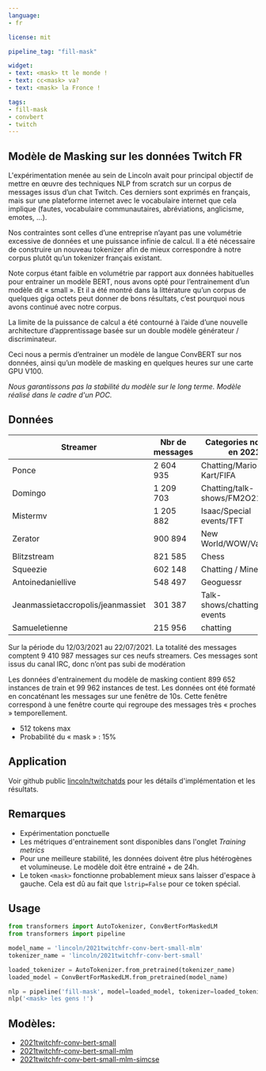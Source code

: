 ```yaml
---
language: 
- fr

license: mit

pipeline_tag: "fill-mask"

widget:
- text: <mask> tt le monde !
- text: cc<mask> va?
- text: <mask> la Fronce !

tags:
- fill-mask
- convbert
- twitch
---
```


## Modèle de Masking sur les données Twitch FR

L'expérimentation menée au sein de Lincoln avait pour principal objectif de mettre en œuvre des techniques NLP from scratch sur un corpus de messages issus d’un chat Twitch. Ces derniers sont exprimés en français, mais sur une plateforme internet avec le vocabulaire internet que cela implique (fautes, vocabulaire communautaires, abréviations, anglicisme, emotes, ...). 

Nos contraintes sont celles d’une entreprise n’ayant pas une volumétrie excessive de données et une puissance infinie de calcul.
Il a été nécessaire de construire un nouveau tokenizer afin de mieux correspondre à notre corpus plutôt qu’un tokenizer français existant.

Note corpus étant faible en volumétrie par rapport aux données habituelles pour entrainer un modèle BERT, nous avons opté pour l’entrainement d’un modèle dit « small ». Et il a été montré dans la littérature qu’un corpus de quelques giga octets peut donner de bons résultats, c’est pourquoi nous avons continué avec notre corpus.

La limite de la puissance de calcul a été contourné à l’aide d’une nouvelle architecture d’apprentissage basée sur un double modèle générateur / discriminateur. 

Ceci nous a permis d’entrainer un modèle de langue ConvBERT sur nos données, ainsi qu’un modèle de masking en quelques heures sur une carte GPU V100. 

_Nous garantissons pas la stabilité du modèle sur le long terme. Modèle réalisé dans le cadre d'un POC._

## Données

| Streamer                                      | Nbr de messages | Categories notables en 2021        |
| --------------------------------------------- | --------------- | ---------------------------------- |
| Ponce                                         | 2 604 935       | Chatting/Mario Kart/FIFA           |
| Domingo                           | 1 209 703       | Chatting/talk-shows/FM2O21         |
| Mistermv                                      | 1 205 882       | Isaac/Special events/TFT           |
| Zerator                                       | 900 894         | New World/WOW/Valorant             |
| Blitzstream                                   | 821 585         | Chess                              |
| Squeezie                                      | 602 148         | Chatting / Minecraft               |
| Antoinedaniellive                             | 548 497         | Geoguessr                          |
| Jeanmassietaccropolis/jeanmassiet | 301 387         | Talk-shows/chatting/special events |
| Samueletienne                                 | 215 956         | chatting                           |

Sur la période du 12/03/2021 au 22/07/2021. La totalité des messages comptent 9 410 987 messages sur ces neufs streamers. Ces messages sont issus du canal IRC, donc n’ont pas subi de modération

Les données d'entrainement du modèle de masking contient 899 652 instances de train et 99 962 instances de test. Les données ont été formaté en concaténant les messages sur une fenêtre de 10s. Cette fenêtre correspond à une fenêtre courte qui regroupe des messages très « proches » temporellement.

* 512 tokens max
* Probabilité du « mask » : 15%

 
## Application

Voir github public [lincoln/twitchatds](https://github.com/Lincoln-France/twitchatds) pour les détails d'implémentation et les résultats.

## Remarques

* Expérimentation ponctuelle
* Les métriques d'entrainement sont disponibles dans l'onglet _Training metrics_
* Pour une meilleure stabilité, les données doivent être plus hétérogènes et volumineuse. Le modèle doit être entrainé + de 24h. 
* Le token `<mask>` fonctionne probablement mieux sans laisser d'espace à gauche. Cela est dû au fait que `lstrip=False` pour ce token spécial.

## Usage

```python
from transformers import AutoTokenizer, ConvBertForMaskedLM 
from transformers import pipeline

model_name = 'lincoln/2021twitchfr-conv-bert-small-mlm'
tokenizer_name = 'lincoln/2021twitchfr-conv-bert-small'

loaded_tokenizer = AutoTokenizer.from_pretrained(tokenizer_name)
loaded_model = ConvBertForMaskedLM.from_pretrained(model_name)

nlp = pipeline('fill-mask', model=loaded_model, tokenizer=loaded_tokenizer)
nlp('<mask> les gens !')
```

## Modèles:

* [2021twitchfr-conv-bert-small](https://huggingface.co/lincoln/2021twitchfr-conv-bert-small)
* [2021twitchfr-conv-bert-small-mlm](https://huggingface.co/lincoln/2021twitchfr-conv-bert-small-mlm)
* [2021twitchfr-conv-bert-small-mlm-simcse](https://huggingface.co/lincoln/2021twitchfr-conv-bert-small-mlm-simcse)



